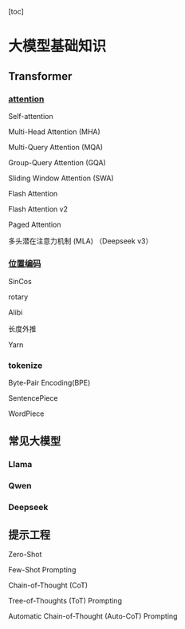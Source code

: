 [toc]

# 大模型基础知识

## Transformer

### [attention](/大模型基础知识/attention.md)

Self-attention

Multi-Head Attention (MHA)

Multi-Query Attention (MQA)

Group-Query Attention (GQA)

Sliding Window Attention (SWA)

Flash Attention

Flash Attention v2

Paged Attention

多头潜在注意力机制 (MLA) （Deepseek v3）

### [位置编码](/大模型基础知识/位置编码.md)

SinCos

rotary

Alibi

长度外推

Yarn

### tokenize

Byte-Pair Encoding(BPE)

SentencePiece

WordPiece

## 常见大模型

### Llama

### Qwen

### Deepseek

## 提示工程


Zero-Shot

Few-Shot Prompting

Chain-of-Thought (CoT)

Tree-of-Thoughts (ToT) Prompting

Automatic Chain-of-Thought (Auto-CoT) Prompting
